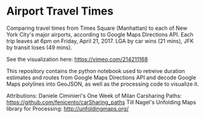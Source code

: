 # Airport Travel Times

Comparing travel times from Times Square (Manhattan) to each of New York City's major airports, according to Google Maps Directions API. Each trip leaves at 6pm on Friday, April 21, 2017. LGA by car wins (21 mins), JFK by transit loses (49 mins).

See the visualization here: https://vimeo.com/214211168

This repository contains the python notebook used to retreive duration estimates and routes from Google Maps Directions API and decode Google Maps polylines into GeoJSON, as well as the processing code to visualize it.


Attributions:
Daniele Ciminieri's One Week of Milan Carsharing Paths: https://github.com/fenicento/carSharing_paths
Till Nagel's Unfolding Maps library for Processing: http://unfoldingmaps.org/
